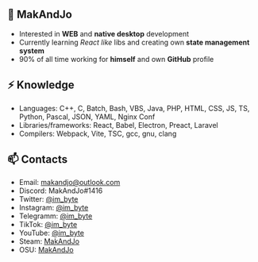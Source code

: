 ## 👦 MakAndJo
- Interested in **WEB** and **native desktop** development
- Currently learning *React like* libs and creating own **state management system**
- 90% of all time working for **himself** and own **GitHub** profile
## ⚡ Knowledge
- Languages: C++, C, Batch, Bash, VBS, Java, PHP, HTML, CSS, JS, TS, Python, Pascal, JSON, YAML, Nginx Conf
- Libraries/frameworks: React, Babel, Electron, Preact, Laravel
- Compilers: Webpack, Vite, TSC, gcc, gnu, clang
## 📫 Contacts
- Email: makandjo@outlook.com
- Discord: MakAndJo#1416
- Twitter: [@im_byte](https://twitter.com/im_byte)
- Instagram: [@im_byte](https://instagram.com/im_byte)
- Telegramm: [@im_byte](https://t.me/im_byte)
- TikTok: [@im_byte](https://www.tiktok.com/@im_byte)
- YouTube: [@im_byte](https://www.youtube.com/@im_byte)
- Steam: [MakAndJo](https://steamcommunity.com/profiles/76561199388252289/)
- OSU: [MakAndJo](https://osu.ppy.sh/users/28574170)
<!---
MakAndJo/MakAndJo is a ✨ special ✨ repository because its `README.md` (this file) appears on your GitHub profile.
You can click the Preview link to take a look at your changes.
--->
